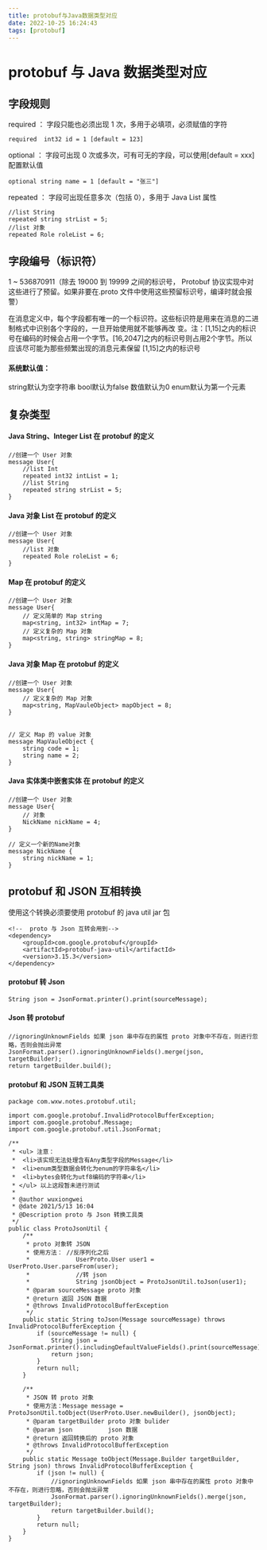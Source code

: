 ```yaml
---
title: protobuf与Java数据类型对应
date: 2022-10-25 16:24:43
tags: [protobuf]
---
```

# protobuf 与 Java 数据类型对应

## 字段规则
required ： 字段只能也必须出现 1 次，多用于必填项，必须赋值的字符
```
required  int32 id = 1 [default = 123]
```
optional ： 字段可出现 0 次或多次，可有可无的字段，可以使用[default = xxx]配置默认值
```
optional string name = 1 [default = "张三"]
```
<!--more-->
repeated ： 字段可出现任意多次（包括 0），多用于 Java List 属性
```
//list String
repeated string strList = 5;
//list 对象
repeated Role roleList = 6;
```

##  字段编号（标识符）
1 ~ 536870911（除去 19000 到 19999 之间的标识号， Protobuf 协议实现中对这些进行了预留。如果非要在.proto 文件中使用这些预留标识号，编译时就会报警）

在消息定义中，每个字段都有唯一的一个标识符。这些标识符是用来在消息的二进制格式中识别各个字段的，一旦开始使用就不能够再改 变。注：[1,15]之内的标识号在编码的时候会占用一个字节。[16,2047]之内的标识号则占用2个字节。所以应该尽可能为那些频繁出现的消息元素保留 [1,15]之内的标识号

#### 系统默认值：

string默认为空字符串
bool默认为false
数值默认为0
enum默认为第一个元素

## 复杂类型

#### Java String、Integer List 在 protobuf 的定义
```
//创建一个 User 对象
message User{
	//list Int
	repeated int32 intList = 1;
	//list String
	repeated string strList = 5;
}
```
#### Java 对象 List 在 protobuf 的定义
```
//创建一个 User 对象
message User{
	//list 对象
	repeated Role roleList = 6;
}
```

####  Map 在 protobuf 的定义
```
//创建一个 User 对象
message User{
	// 定义简单的 Map string
	map<string, int32> intMap = 7;
	// 定义复杂的 Map 对象
	map<string, string> stringMap = 8;
}
```

#### Java 对象 Map 在 protobuf 的定义
```
//创建一个 User 对象
message User{
	// 定义复杂的 Map 对象
	map<string, MapVauleObject> mapObject = 8;
}


// 定义 Map 的 value 对象
message MapVauleObject {
	string code = 1;
	string name = 2;
}
```

#### Java 实体类中嵌套实体 在 protobuf 的定义
```
//创建一个 User 对象
message User{
	// 对象
	NickName nickName = 4;
}

// 定义一个新的Name对象
message NickName {
	string nickName = 1;
}
```

## protobuf 和 JSON 互相转换
使用这个转换必须要使用 protobuf 的 java util jar 包
```
<!--  proto 与 Json 互转会用到-->
<dependency>
    <groupId>com.google.protobuf</groupId>
    <artifactId>protobuf-java-util</artifactId>
    <version>3.15.3</version>
</dependency>
```
#### protobuf 转 Json
```
String json = JsonFormat.printer().print(sourceMessage);
```

#### Json 转 protobuf
```
//ignoringUnknownFields 如果 json 串中存在的属性 proto 对象中不存在，则进行忽略，否则会抛出异常
JsonFormat.parser().ignoringUnknownFields().merge(json, targetBuilder);
return targetBuilder.build();
```

#### protobuf 和 JSON 互转工具类
```
package com.wxw.notes.protobuf.util;

import com.google.protobuf.InvalidProtocolBufferException;
import com.google.protobuf.Message;
import com.google.protobuf.util.JsonFormat;

/**
 * <ul> 注意：
 *  <li>该实现无法处理含有Any类型字段的Message</li>
 *  <li>enum类型数据会转化为enum的字符串名</li>
 *  <li>bytes会转化为utf8编码的字符串</li>
 * </ul> 以上这段暂未进行测试
 *
 * @author wuxiongwei
 * @date 2021/5/13 16:04
 * @Description proto 与 Json 转换工具类
 */
public class ProtoJsonUtil {
    /**
     * proto 对象转 JSON
     * 使用方法： //反序列化之后
     *             UserProto.User user1 = UserProto.User.parseFrom(user);
     *             //转 json
     *             String jsonObject = ProtoJsonUtil.toJson(user1);
     * @param sourceMessage proto 对象
     * @return 返回 JSON 数据
     * @throws InvalidProtocolBufferException
     */
    public static String toJson(Message sourceMessage) throws InvalidProtocolBufferException {
        if (sourceMessage != null) {
            String json = JsonFormat.printer().includingDefaultValueFields().print(sourceMessage);
            return json;
        }
        return null;
    }

    /**
     * JSON 转 proto 对象
     * 使用方法：Message message = ProtoJsonUtil.toObject(UserProto.User.newBuilder(), jsonObject);
     * @param targetBuilder proto 对象 bulider
     * @param json          json 数据
     * @return 返回转换后的 proto 对象
     * @throws InvalidProtocolBufferException
     */
    public static Message toObject(Message.Builder targetBuilder, String json) throws InvalidProtocolBufferException {
        if (json != null) {
            //ignoringUnknownFields 如果 json 串中存在的属性 proto 对象中不存在，则进行忽略，否则会抛出异常
            JsonFormat.parser().ignoringUnknownFields().merge(json, targetBuilder);
            return targetBuilder.build();
        }
        return null;
    }
}
```